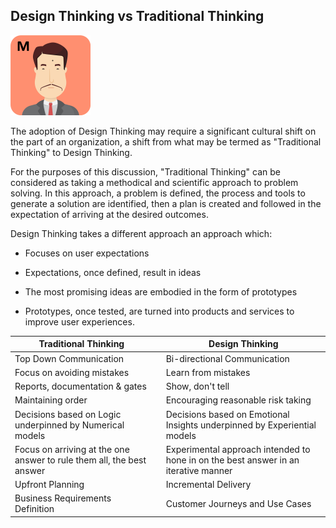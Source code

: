 ## Design Thinking vs Traditional Thinking

![](assets/miyagi.png)

The adoption of Design Thinking may require a significant cultural shift on the part of an organization, a shift from what may be termed as "Traditional Thinking" to Design Thinking.

For the purposes of this discussion, "Traditional Thinking" can be considered as taking a methodical and scientific approach to problem solving. In this approach, a problem is defined, the process and tools to generate a solution are identified, then a plan is created and followed in the expectation of arriving at the desired outcomes.

Design Thinking takes a different approach an approach which:

- Focuses on user expectations

- Expectations, once defined, result in ideas

- The most promising ideas are embodied in the form of prototypes

- Prototypes, once tested, are turned into products and services to improve user experiences.

| Traditional Thinking || Design Thinking|
| --- | -- | --- |
| Top Down Communication | | Bi-directional Communication |
| Focus on avoiding mistakes | | Learn from mistakes |
| Reports, documentation & gates | | Show, don't tell |
| Maintaining order | | Encouraging reasonable risk taking |
| Decisions based on Logic underpinned by Numerical models | | Decisions based on Emotional Insights underpinned by Experiential models |
| Focus on arriving at the one answer to rule them all, the best answer | | Experimental approach intended to hone in on the best answer in an iterative manner |
| Upfront Planning | | Incremental Delivery |
| Business Requirements Definition  | | Customer Journeys and Use Cases |
